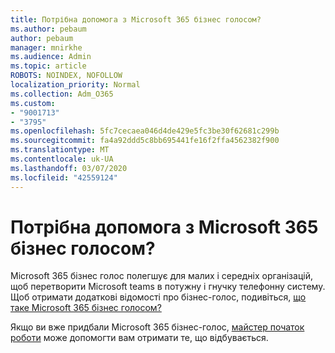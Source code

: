 ```yaml
---
title: Потрібна допомога з Microsoft 365 бізнес голосом?
ms.author: pebaum
author: pebaum
manager: mnirkhe
ms.audience: Admin
ms.topic: article
ROBOTS: NOINDEX, NOFOLLOW
localization_priority: Normal
ms.collection: Adm_O365
ms.custom:
- "9001713"
- "3795"
ms.openlocfilehash: 5fc7cecaea046d4de429e5fc3be30f62681c299b
ms.sourcegitcommit: fa4a92ddd5c8bb695441fe16f2ffa4562382f900
ms.translationtype: MT
ms.contentlocale: uk-UA
ms.lasthandoff: 03/07/2020
ms.locfileid: "42559124"
---
```

# <a name="need-help-with-microsoft-365-business-voice"></a>Потрібна допомога з Microsoft 365 бізнес голосом?

Microsoft 365 бізнес голос полегшує для малих і середніх організацій, щоб перетворити Microsoft teams в потужну і гнучку телефонну систему. Щоб отримати додаткові відомості про бізнес-голос, подивіться, [що таке Microsoft 365 бізнес голосом?](https://docs.microsoft.com/microsoftteams/business-voice/whats-business-voice)

Якщо ви вже придбали Microsoft 365 бізнес-голос, [майстер початок роботи](https://docs.microsoft.com/en-us/microsoftteams/business-voice/use-getting-started-wizard) може допомогти вам отримати те, що відбувається. 
